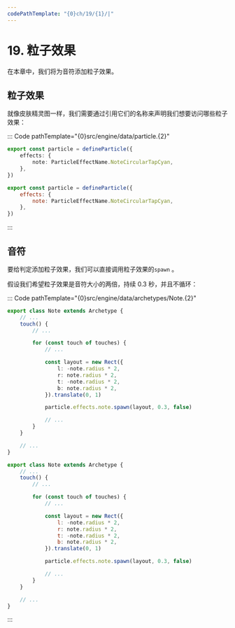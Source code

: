```yaml
---
codePathTemplate: "{0}ch/19/{1}/|"
---
```


# 19. 粒子效果

在本章中，我们将为音符添加粒子效果。

## 粒子效果

就像皮肤精灵图一样，我们需要通过引用它们的名称来声明我们想要访问哪些粒子效果：

::: Code pathTemplate="{0}src/engine/data/particle.{2}"

```ts
export const particle = defineParticle({
    effects: {
        note: ParticleEffectName.NoteCircularTapCyan,
    },
})
```

```js
export const particle = defineParticle({
    effects: {
        note: ParticleEffectName.NoteCircularTapCyan,
    },
})
```

:::

## 音符

要给判定添加粒子效果，我们可以直接调用粒子效果的`spawn` 。

假设我们希望粒子效果是音符大小的两倍，持续 0.3 秒，并且不循环：

::: Code pathTemplate="{0}src/engine/data/archetypes/Note.{2}"

```ts
export class Note extends Archetype {
    // ...
    touch() {
        // ...

        for (const touch of touches) {
            // ...

            const layout = new Rect({
                l: -note.radius * 2,
                r: note.radius * 2,
                t: -note.radius * 2,
                b: note.radius * 2,
            }).translate(0, 1)

            particle.effects.note.spawn(layout, 0.3, false)

            // ...
        }
    }

    // ...
}
```

```js
export class Note extends Archetype {
    // ...
    touch() {
        // ...

        for (const touch of touches) {
            // ...

            const layout = new Rect({
                l: -note.radius * 2,
                r: note.radius * 2,
                t: -note.radius * 2,
                b: note.radius * 2,
            }).translate(0, 1)

            particle.effects.note.spawn(layout, 0.3, false)

            // ...
        }
    }

    // ...
}
```

:::
